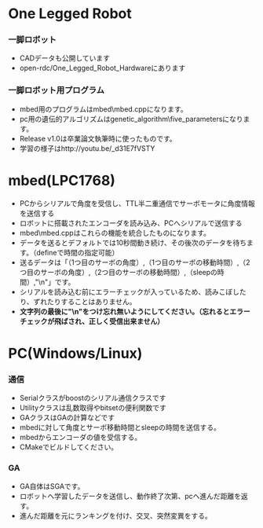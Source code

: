 ﻿One Legged Robot
================
### 一脚ロボット
* CADデータも公開しています
* open-rdc/One_Legged_Robot_Hardwareにあります

### 一脚ロボット用プログラム
* mbed用のプログラムはmbed\mbed.cppになります。
* pc用の遺伝的アルゴリズムはgenetic_algorithm\five_parametersになります。
* Release v1.0は卒業論文執筆時に使ったものです。
* 学習の様子はhttp://youtu.be/_d31E7fVSTY

# mbed(LPC1768)
* PCからシリアルで角度を受信し、TTL半二重通信でサーボモータに角度情報を送信する
* ロボットに搭載されたエンコーダを読み込み、PCへシリアルで送信する
* mbed\mbed.cppはこれらの機能を統合したものになります。
* データを送るとデフォルトでは10秒間動き続け、その後次のデータを待ちます。（defineで時間の指定可能）
* 送るデータは「（1つ目のサーボの角度）,（1つ目のサーボの移動時間）,（2つ目のサーボの角度）,（2つ目のサーボの移動時間）,（sleepの時間）,"\n"」です。
* シリアルを読み込む前にエラーチェックが入っているため、読みこぼしたり、ずれたりすることはありません。
* **文字列の最後に"\n"をつけ忘れ無いようにしてください。（忘れるとエラーチェックが飛ばされ、正しく受信出来ません）**

# PC(Windows/Linux)
### 通信
* Serialクラスがboostのシリアル通信クラスです
* Utilityクラスは乱数取得やbitsetの便利関数です
* GAクラスはGAの計算などです
* mbedに対して角度とサーボ移動時間とsleepの時間を送信する。
* mbedからエンコーダの値を受信する。
* CMakeでビルドしてください。


### GA
* GA自体はSGAです。
* ロボットへ学習したデータを送信し、動作終了次第、pcへ進んだ距離を返す。
* 進んだ距離を元にランキングを付け、交叉、突然変異をする。
